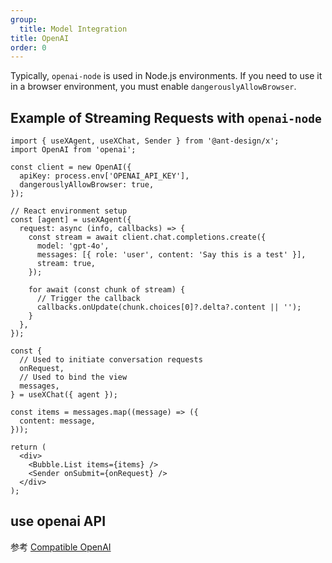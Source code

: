 ```yaml
---
group:
  title: Model Integration
title: OpenAI
order: 0
---
```


Typically, `openai-node` is used in Node.js environments. If you need to use it in a browser environment, you must enable `dangerouslyAllowBrowser`.

## Example of Streaming Requests with `openai-node`

```tsx
import { useXAgent, useXChat, Sender } from '@ant-design/x';
import OpenAI from 'openai';

const client = new OpenAI({
  apiKey: process.env['OPENAI_API_KEY'],
  dangerouslyAllowBrowser: true,
});

// React environment setup
const [agent] = useXAgent({
  request: async (info, callbacks) => {
    const stream = await client.chat.completions.create({
      model: 'gpt-4o',
      messages: [{ role: 'user', content: 'Say this is a test' }],
      stream: true,
    });

    for await (const chunk of stream) {
      // Trigger the callback
      callbacks.onUpdate(chunk.choices[0]?.delta?.content || '');
    }
  },
});

const {
  // Used to initiate conversation requests
  onRequest,
  // Used to bind the view
  messages,
} = useXChat({ agent });

const items = messages.map((message) => ({
  content: message,
}));

return (
  <div>
    <Bubble.List items={items} />
    <Sender onSubmit={onRequest} />
  </div>
);
```

## use openai API

参考 [Compatible OpenAI](/docs/react/model-use-qwen)
